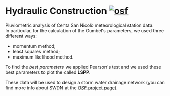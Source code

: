 # Hydraulic Construction [![osf](https://img.shields.io/badge/OSF-Page-green.svg)](https://osf.io/368pj)

Pluviometric analysis of Centa San Nicolò meteorological station data.  
In particular, for the calculation of the Gumbel's parameters, we used three different ways:

* momentum method;
* least squares method;
* maximum likelihood method.

To find the *best parameters* we applied Pearson's test and we used these best parameters to plot the called **LSPP**.

These data will be used to design a storm water drainage network (you can find more info about SWDN at the [*OSF* project page](https://osf.io/6zpav/)).
